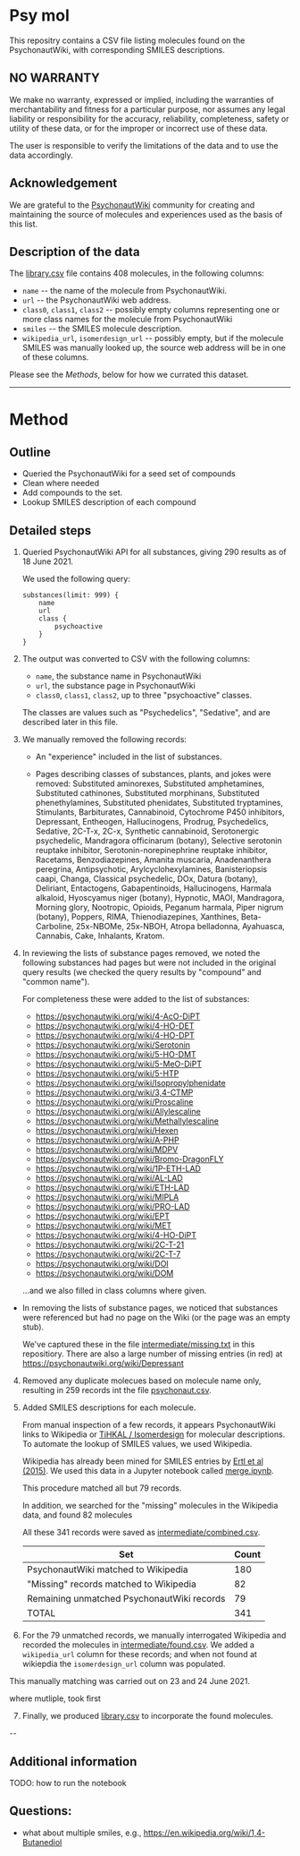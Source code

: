 # Psy mol

This repositry contains a CSV file listing molecules found on the PsychonautWiki,
with corresponding SMILES descriptions.

## NO WARRANTY

We make no warranty, expressed or implied, including the warranties of merchantability and fitness for a particular purpose, nor assumes any legal liability  or responsibility for the accuracy, reliability, completeness, safety or utility of these data, or for the improper or incorrect use of these data.  

The user is responsible to verify the limitations of the data and to use the data accordingly.

## Acknowledgement

We are grateful to the [PsychonautWiki](https://psychonautwiki.org/) community for creating and maintaining the source of molecules and experiences used as the basis of this list.

## Description of the data

The [library.csv](library.csv) file contains 408 molecules, in the following columns:

- `name` -- the name of the molecule from PsychonautWiki.
- `url` -- the PsychonautWiki web address. 
- `class0`, `class1`, `class2` -- possibly empty columns representing one or more class names for the molecule from PsychonautWiki
- `smiles` -- the SMILES molecule description.
- `wikipedia_url`, `isomerdesign_url` -- possibly empty, but if the molecule SMILES was manually looked up, the source web address will be in one of these columns.

Please see the _Methods_, below for how we currated this dataset.

---

# Method

## Outline

- Queried the PsychonautWiki for a seed set of compounds
- Clean where needed
- Add compounds to the set.
- Lookup SMILES description of each compound

## Detailed steps

1. Queried PsychonautWiki API for all substances, giving 290 results as of 18 June 2021.

    We used the following query:

    ```
    substances(limit: 999) {
        name 
        url
        class {
            psychoactive
        }	
    }
    ```

2. The output was converted to CSV with the following columns:

    - `name`, the substance name in PsychonautWiki
    - `url`, the substance page in PsychonautWiki
    - `class0`, `class1`, `class2`, up to three "psychoactive" classes.

    The classes are values such as "Psychedelics", "Sedative", and are described later in this file.

2. We manually removed the following records:

    - An "experience" included in the list of substances.

    - Pages describing classes of substances, plants, and jokes were removed: Substituted aminorexes, Substituted amphetamines, Substituted cathinones, Substituted morphinans, Substituted phenethylamines, Substituted phenidates, Substituted tryptamines, Stimulants, Barbiturates, Cannabinoid, Cytochrome P450 inhibitors, Depressant, Entheogen, Hallucinogens, Prodrug, Psychedelics, Sedative, 2C-T-x, 2C-x, Synthetic cannabinoid, Serotonergic psychedelic, Mandragora officinarum (botany), Selective serotonin reuptake inhibitor, Serotonin-norepinephrine reuptake inhibitor, Racetams, Benzodiazepines, Amanita muscaria, Anadenanthera peregrina, Antipsychotic, Arylcyclohexylamines, Banisteriopsis caapi, Changa, Classical psychedelic, DOx, Datura (botany), Deliriant, Entactogens, Gabapentinoids, Hallucinogens, Harmala alkaloid, Hyoscyamus niger (botany), Hypnotic, MAOI, Mandragora, Morning glory, Nootropic, Opioids, Peganum harmala, Piper nigrum (botany), Poppers, RIMA, Thienodiazepines, Xanthines, Beta-Carboline, 25x-NBOMe, 25x-NBOH, Atropa belladonna, Ayahuasca, Cannabis, Cake, Inhalants, Kratom.

3. In reviewing the lists of substance pages removed, we noted the following substances had pages but were not included in the original query results (we checked the query results by "compound" and "common name"). 

    For completeness these were added to the list of substances:

    - https://psychonautwiki.org/wiki/4-AcO-DiPT
    - https://psychonautwiki.org/wiki/4-HO-DET
    - https://psychonautwiki.org/wiki/4-HO-DPT
    - https://psychonautwiki.org/wiki/Serotonin
    - https://psychonautwiki.org/wiki/5-HO-DMT
    - https://psychonautwiki.org/wiki/5-MeO-DiPT
    - https://psychonautwiki.org/wiki/5-HTP
    - https://psychonautwiki.org/wiki/Isopropylphenidate
    - https://psychonautwiki.org/wiki/3,4-CTMP
    - https://psychonautwiki.org/wiki/Proscaline
    - https://psychonautwiki.org/wiki/Allylescaline
    - https://psychonautwiki.org/wiki/Methallylescaline
    - https://psychonautwiki.org/wiki/Hexen
    - https://psychonautwiki.org/wiki/A-PHP
    - https://psychonautwiki.org/wiki/MDPV
    - https://psychonautwiki.org/wiki/Bromo-DragonFLY
    - https://psychonautwiki.org/wiki/1P-ETH-LAD
    - https://psychonautwiki.org/wiki/AL-LAD
    - https://psychonautwiki.org/wiki/ETH-LAD
    - https://psychonautwiki.org/wiki/MIPLA
    - https://psychonautwiki.org/wiki/PRO-LAD
    - https://psychonautwiki.org/wiki/EPT
    - https://psychonautwiki.org/wiki/MET
    - https://psychonautwiki.org/wiki/4-HO-DiPT
    - https://psychonautwiki.org/wiki/2C-T-21
    - https://psychonautwiki.org/wiki/2C-T-7
    - https://psychonautwiki.org/wiki/DOI
    - https://psychonautwiki.org/wiki/DOM

    ...and we also filled in class columns where given.

- In removing the lists of substance pages, we noticed that substances were referenced but had no page on the Wiki (or the page was an empty stub).

    We've captured these in the file [intermediate/missing.txt](intermediate/missing.txt) in this repositiory. There are also a large number of missing entries (in red) at https://psychonautwiki.org/wiki/Depressant

4. Removed any duplicate molecues based on molecule name only, resulting in 259 records int the file [psychonaut.csv](psychonaut.csv).

5. Added SMILES descriptions for each molecule.

    From manual inspection of a few records, it appears PsychonautWiki links to Wikipedia or [TiHKAL / Isomerdesign](https://isomerdesign.com) for molecular descriptions. To automate the lookup of SMILES values, we used Wikipedia.
 
    Wikipedia has already been mined for SMILES entries by [Ertl et al (2015)](https://jcheminf.biomedcentral.com/articles/10.1186/s13321-015-0061-y). We used this data in a Jupyter notebook called [merge.ipynb](merge.ipynb).

    This procedure matched all but 79 records. 

    In addition, we searched for the "missing" molecules in the Wikipedia data, and found 82 molecules

    All these 341 records were saved as [intermediate/combined.csv](intermediate/combined.csv).

    | Set | Count |
    |---------|-------|
    | PsychonautWiki matched to Wikipedia | 180 |
    | "Missing" records matched to Wikipedia | 82 |
    | Remaining unmatched PsychonautWiki records | 79 |
    | TOTAL | 341 | 


6. For the 79 unmatched records, we manually interrogated Wikipedia and recorded the molecules in [intermediate/found.csv](intermediate/found.csv). We added a `wikipedia_url` column for these records; and when not found at wikiepdia the `isomerdesign_url` column was populated. 

This manually matching was carried out on 23 and 24 June 2021.

where mutliple, took first

7. Finally, we produced [library.csv](library.csv) to incorporate the found molecules.

--

## Additional information

TODO: how to run the notebook

## Questions:

- what about multiple smiles, e.g., https://en.wikipedia.org/wiki/1,4-Butanediol


